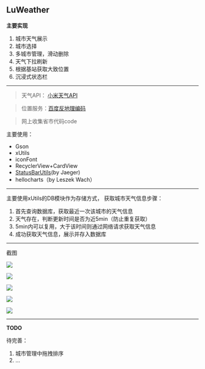 ## LuWeather ##

**主要实现**

1. 城市天气展示
2. 城市选择
3. 多城市管理，滑动删除
4. 天气下拉刷新
5. 根据基站获取大致位置
6. 沉浸式状态栏

---
> 天气API： [小米天气API](http://weatherapi.market.xiaomi.com/wtr-v2/weather?cityId=CITYID) 

> 位置服务：[百度反地理编码](http://api.map.baidu.com/geocoder/v2/?ak=USERKEY&location=PONIT&output=json)

> 网上收集省市代码code

主要使用：

 - Gson
 - xUtils
 - iconFont
 - RecyclerView+CardView
 - [StatusBarUtils](https://github.com/laobie/StatusBarDemo/blob/master/app/src/main/java/com/jaeger/statusbardemo/StatusBarUtils.java)(by Jaeger)
 - hellocharts（by Leszek Wach）


---
主要使用xUtils的DB模块作为存储方式，
获取城市天气信息步骤：

1. 首先查询数据库，获取最近一次该城市的天气信息
2. 天气存在，判断更新时间是否为近5min（防止重复获取）
3. 5min内可以复用，大于该时间则通过网络请求获取天气信息
4. 成功获取天气信息，展示并存入数据库


---
截图

![](screenshots/new1.png)

![](screenshots/new2.png)

![](screenshots/Screenshot_2.png)

![](screenshots/Screenshot_3.png)

![](screenshots/Screenshot_4.png)

---
**TODO**

待完善：

1. 城市管理中拖拽排序
2. ...